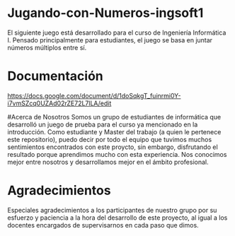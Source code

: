 # Jugando-con-Numeros-ingsoft1

El siguiente juego está desarrollado para el curso de Ingeniería Informática I.
Pensado principalmente para estudiantes, el juego se basa en juntar números múltiplos entre sí.

# Documentación
https://docs.google.com/document/d/1doSqkgT_fuinrmi0Y-i7vmSZcq0UZAd02rZE72L7lLA/edit

#Acerca de Nosotros
Somos un grupo de estudiantes de informática que desarrolló un juego de prueba para el curso ya mencionado en la introducción.
Como estudiante y Master del trabajo (a quien le pertenece este repositorio), puedo decir por todo el equipo que tuvimos muchos sentimientos encontrados con este proycto, sin embargo, disfrutando el resultado porque aprendimos mucho con esta experiencia.
Nos conocimos mejor entre nosotros y desarrollamos mejor en el ámbito profesional.

# Agradecimientos
Especiales agradecimientos a los participantes de nuestro grupo por su esfuerzo y paciencia a la hora del desarrollo de este proyecto, al igual a los docentes encargados de supervisarnos en cada paso que dimos.
